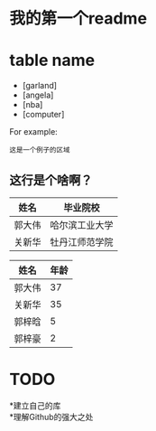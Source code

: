 我的第一个readme
===============

table name
==========

*  [garland]
*  [angela]
*  [nba]
*  [computer]

For example:  
~~~~~~~~~~~
这是一个例子的区域
~~~~~~~~~~~


这行是个啥啊？  
------------


姓名             | 毕业院校  
-----------------|-------------  
郭大伟           | 哈尔滨工业大学  
关新华           | 牡丹江师范学院  


姓名       | 年龄    
---------- | -----------  
郭大伟     |  37     
关新华     |  35      
郭梓晗     |  5    
郭梓豪     |  2  

TODO  
=====
*建立自己的库  
*理解Github的强大之处  
